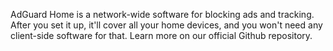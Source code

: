 AdGuard Home is a network-wide software for blocking ads and tracking. After you set it up, it'll cover all your home devices, and you won't need any client-side software for that. Learn more on our official Github repository.

